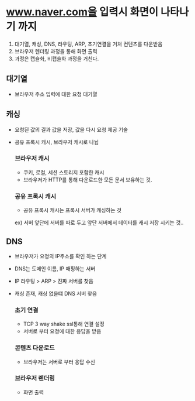 # www.naver.com을 입력시 화면이 나타나기 까지

  1. 대기열, 캐싱, DNS, 라우팅, ARP, 초기연결을 거처 컨텐츠를 다운받음
  2. 브라우저 렌더링 과정을 통해 화면 출력
  3. 과정은 캡슐화, 비캡슐화 과정을 거친다.

## 대기열
- 브라우저 주소 입력에 대한 요청 대기열

## 캐싱
- 요청된 값의 결과 값을 저장, 값을 다시 요청 제공 기술
- 공유 프록시 캐시, 브라우저 캐시로 나뉨

  ### 브라우저 캐시
  - 쿠키, 로컬, 세션 스토리지 포함한 캐시
  - 브라우저가 HTTP를 통해 다운로드한 모든 문서 보유하는 것.

  ### 공유 프록시 캐시
  - 공유 프록시 캐시는 프록시 서버가 캐싱하는 것

  ex) 서버 앞단에 서버를 따로 두고 앞단 서버에서 데이터를 캐시 저장 시키는 것..

## DNS
- 브라우저가 요청의 IP주소를 확인 하는 단계
- DNS는 도메인 이름, IP 매핑하는 서버
- IP 라우팅 > ARP > 진짜 서버를 찾음
- 캐싱 존재, 캐싱 없을떄 DNS 서버 찾음

  ### 초기 연결
  - TCP 3 way shake ssl통해 연결 설정
  - 서버로 부터 요청에 대한 응답을 받음

  ### 콘텐츠 다운로드
  - 브라우저는 서버로 부터 응답 수신

  ### 브라우저 렌더링
  - 화면 출력
